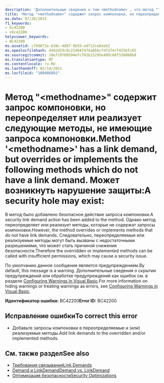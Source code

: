 ```yaml
---
description: 'Дополнительные сведения о том <methodname> , что метод "" имеет запрос компоновки, но переопределяет или реализует следующие методы, не имеющие запроса компоновки. Может возникнуть нарушение защиты:'
title: 'Метод "<methodname>" содержит запрос компоновки, но переопределяет или реализует следующие методы, не имеющие запроса компоновки. Может возникнуть нарушение защиты:'
ms.date: 07/20/2015
f1_keywords:
- bc42200
- vbc42200
helpviewer_keywords:
- BC42200
ms.assetid: c79d672e-638c-4d87-9b93-edf12ce84a52
ms.openlocfilehash: 4492d29c9c224647474a66bcfdfd74cf4256fc65
ms.sourcegitcommit: 10e719780594efc781b15295e499c66f316068b8
ms.translationtype: MT
ms.contentlocale: ru-RU
ms.lasthandoff: 02/14/2021
ms.locfileid: "100486892"
---
```

# <a name="method-methodname-has-a-link-demand-but-overrides-or-implements-the-following-methods-which-do-not-have-a-link-demand-a-security-hole-may-exist"></a><span data-ttu-id="7bf2e-105">Метод "\<methodname>" содержит запрос компоновки, но переопределяет или реализует следующие методы, не имеющие запроса компоновки.</span><span class="sxs-lookup"><span data-stu-id="7bf2e-105">Method '\<methodname>' has a link demand, but overrides or implements the following methods which do not have a link demand.</span></span> <span data-ttu-id="7bf2e-106">Может возникнуть нарушение защиты:</span><span class="sxs-lookup"><span data-stu-id="7bf2e-106">A security hole may exist:</span></span>

<span data-ttu-id="7bf2e-107">В метод было добавлено безопасное действие запроса компоновки.</span><span class="sxs-lookup"><span data-stu-id="7bf2e-107">A security link demand action has been added to the method.</span></span> <span data-ttu-id="7bf2e-108">Однако метод переопределяет или реализует методы, которые не содержат запросы компоновки.</span><span class="sxs-lookup"><span data-stu-id="7bf2e-108">However, the method overrides or implements methods that do not have link demands.</span></span> <span data-ttu-id="7bf2e-109">Следовательно, переопределяемые или реализуемые методы могут быть вызваны с недостаточными разрешениями, что может стать причиной снижения безопасности.</span><span class="sxs-lookup"><span data-stu-id="7bf2e-109">Therefore the overridden or implemented methods can be called with insufficient permissions, which may cause a security issue.</span></span>  
  
 <span data-ttu-id="7bf2e-110">По умолчанию данное сообщение является предупреждением.</span><span class="sxs-lookup"><span data-stu-id="7bf2e-110">By default, this message is a warning.</span></span> <span data-ttu-id="7bf2e-111">Дополнительные сведения о скрытии предупреждений или обработке предупреждений как ошибок см. в разделе [Configuring Warnings in Visual Basic](/visualstudio/ide/configuring-warnings-in-visual-basic).</span><span class="sxs-lookup"><span data-stu-id="7bf2e-111">For more information on hiding warnings or treating warnings as errors, see [Configuring Warnings in Visual Basic](/visualstudio/ide/configuring-warnings-in-visual-basic).</span></span>  
  
 <span data-ttu-id="7bf2e-112">**Идентификатор ошибки:** BC42200</span><span class="sxs-lookup"><span data-stu-id="7bf2e-112">**Error ID:** BC42200</span></span>  
  
## <a name="to-correct-this-error"></a><span data-ttu-id="7bf2e-113">Исправление ошибки</span><span class="sxs-lookup"><span data-stu-id="7bf2e-113">To correct this error</span></span>  
  
- <span data-ttu-id="7bf2e-114">Добавьте запросы компоновки в переопределяемые и (или) реализуемые методы.</span><span class="sxs-lookup"><span data-stu-id="7bf2e-114">Add link demands to the overridden and/or implemented methods.</span></span>  
  
## <a name="see-also"></a><span data-ttu-id="7bf2e-115">См. также раздел</span><span class="sxs-lookup"><span data-stu-id="7bf2e-115">See also</span></span>

- [<span data-ttu-id="7bf2e-116">Требования связывания</span><span class="sxs-lookup"><span data-stu-id="7bf2e-116">Link Demands</span></span>](../../framework/misc/link-demands.md)
- [<span data-ttu-id="7bf2e-117">Demand и LinkDemand</span><span class="sxs-lookup"><span data-stu-id="7bf2e-117">Demand vs. LinkDemand</span></span>](../../framework/misc/securing-wrapper-code.md#demand-vs-linkdemand)
- <span data-ttu-id="7bf2e-118">[Оптимизация безопасности](/previous-versions/dotnet/netframework-4.0/ett3th5b(v=vs.100))</span><span class="sxs-lookup"><span data-stu-id="7bf2e-118">[Security Optimizations](/previous-versions/dotnet/netframework-4.0/ett3th5b(v=vs.100))</span></span>
